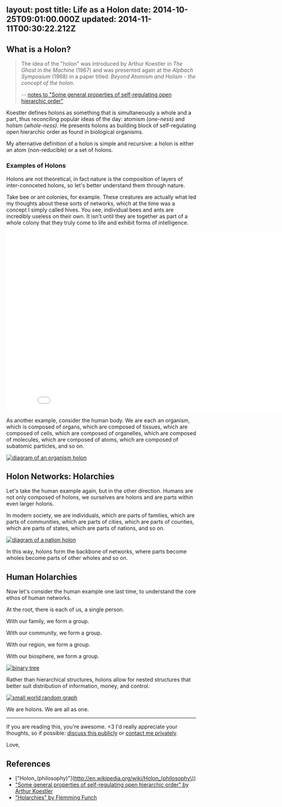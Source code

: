 layout: post
title: Life as a Holon
date: 2014-10-25T09:01:00.000Z
updated: 2014-11-11T00:30:22.212Z
---

## What is a Holon?

> The idea of the "holon" was introduced by Arthur Koestler in *The Ghost in the Machine* (1967) and was presented again at the *Alpbach Symposium* (1968) in a paper titled: *Beyond Atomism and Holism - the concept of the holon*.
>
> -- [notes to "Some general properties of
self-regulating open hierarchic order"](http://www.panarchy.org/koestler/holon.1969.html)

Koestler defines holons as something that is simultaneously a whole and a part, thus reconciling popular ideas of the day: atomism (*one-ness*) and holism (*whole-ness)*. He presents holons as building block of self-regulating open hierarchic order as found in biological organisms.

My alternative definition of a holon is simple and recursive: a holon is either an atom (non-reducible) or a set of holons.

### Examples of Holons

Holons are not theoretical, in fact nature is the composition of layers of inter-connceted holons, so let's better understand them through nature.

Take bee or ant colonies, for example. These creatures are actually what led my thoughts about these sorts of networks, which at the time was a concept I simply called hives. You see, individual bees and ants are incredibly useless on their own. It isn't until they are together as part of a whole colony that they truly come to life and exhibit forms of intelligence.

<iframe width="853" height="480" src="//www.youtube-nocookie.com/embed/K6m40W1s0Wc?rel=0&start=106&end=203" frameborder="0" allowfullscreen></iframe>

As another example, consider the human body. We are each an organism, which is composed of organs, which are composed of tissues, which are composed of cells, which are composed of organelles, which are composed of molecules, which are composed of atoms, which are composed of subatomic particles, and so on.

[![diagram of an organism holon](./life-as-a-holon/organism-holon.png)](http://requirebin.com/embed?gist=50c45ad5a70a326912fd)

## Holon Networks: Holarchies

Let's take the human example again, but in the other direction.  Humans are not only composed of holons, we ourselves are holons and are parts within even larger holons.

In modern society, we are individuals, which are parts of families, which are parts of communities, which are parts of cities, which are parts of counties, which are parts of states, which are parts of nations, and so on.

[![diagram of a nation holon](./life-as-a-holon/nation-holon1.png)](http://requirebin.com/embed?gist=5df5d6b845846c29307c)

In this way, holons form the backbone of networks, where parts become wholes become parts of other wholes and so on.

## Human Holarchies

Now let's consider the human example one last time, to understand the core ethos of human networks.

At the root, there is each of us, a single person.

With our family, we form a group.

With our community, we form a group.

With our region, we form a group.

With our biosphere, we form a group.

[![binary tree](./life-as-a-holon/binary-tree.png)](http://requirebin.com/embed?gist=c25cd8ef79da8f35f302&graph=balancedBinTree&n=6)

Rather than hierarchical structures, holons allow for nested structures that better suit distribution of information, money, and control.

[![small world random graph](./life-as-a-holon/Screen-Shot-2014-10-26-at-4-52-07-PM.png)](http://requirebin.com/embed?gist=c25cd8ef79da8f35f302&graph=wattsStrogatz&n=300&m=25&k=0.1)


We are holons. We are all as one.

---

If you are reading this, you're awesome. <3 I'd really appreciate your thoughts, so if possible: [discuss this publicly](https://github.com/ahdinosaur/meta/issues/2) or [contact me privately](http://dinosaur.is/).

Love,

## References

- ["Holon_(philosophy)"](http://en.wikipedia.org/wiki/Holon_(philosophy\))
- ["Some general properties of self-regulating open hierarchic order" by Arthur Koestler](http://www.panarchy.org/koestler/holon.1969.html)
- ["Holarchies" by Flemming Funch](http://http://www.worldtrans.org/essay/holarchies.html)
